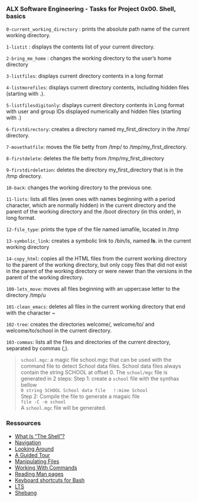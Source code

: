 ### ALX Software Engineering - Tasks for Project 0x00. Shell, basics

`0-current_working_directory` : prints the absolute path name of the current working directory.

`1-listit` : displays the contents list of your current directory.

`2-bring_me_home` : changes the working directory to the user’s home directory

`3-listfiles`: displays current directory contents in a long format

`4-listmorefiles`: displays current directory contents, including hidden files (starting with .).

`5-listfilesdigitonly`: displays current directory contents in Long format with user and group IDs displayed numerically and hidden files (starting with .)

`6-firstdirectory`: creates a directory named my_first_directory in the /tmp/ directory.

`7-movethatfile`: moves the file betty from /tmp/ to /tmp/my_first_directory.

`8-firstdelete`: deletes the file betty from /tmp/my_first_directory

`9-firstdirdeletion`: deletes the directory my_first_directory that is in the /tmp directory.

`10-back`: changes the working directory to the previous one.

`11-lists`: lists all files (even ones with names beginning with a period character, which are normally hidden) in the current directory and the parent of the working directory and the /boot directory (in this order), in long format.

`12-file_type`: prints the type of the file named iamafile, located in /tmp

`13-symbolic_link`: creates a symbolic link to /bin/ls, named __ls__.  in the current working directory

`14-copy_html`: copies all the HTML files from the current working directory to the parent of the working directory, but only copy files that did not exist in the parent of the working directory or were newer than the versions in the parent of the working directory.

`100-lets_move`: moves all files beginning with an uppercase letter to the directory /tmp/u

`101-clean_emacs`: deletes all files in the current working directory that end with the character ~

`102-tree`: creates the directories welcome/, welcome/to/ and welcome/to/school in the current directory.

`103-commas`: lists all the files and directories of the current directory, separated by commas (,).

> `school.mgc`: a magic file school.mgc that can be used with the command file to detect School data files. School data files always contain the string SCHOOL at offset 0.
> The `school/mgc` file is generated in 2 steps:
> Step 1: create a `school` file with the synthax bellow  
> `0 string SCHOOL School data file  
> !:mime School`  
> Step 2: Compile the file to generate a magaic file  
> `file -C -m school`  
> A `school.mgc` file will be generated.

### Ressources
- [What Is “The Shell”?](http://linuxcommand.org/lc3_lts0010.php)
- [Navigation](http://linuxcommand.org/lc3_lts0020.php)
- [Looking Around](http://linuxcommand.org/lc3_lts0030.php)
- [A Guided Tour](http://linuxcommand.org/lc3_lts0040.php)
- [Manipulating Files](http://linuxcommand.org/lc3_lts0050.php)
- [Working With Commands](http://linuxcommand.org/lc3_lts0060.php)
- [Reading Man pages](http://linuxcommand.org/lc3_man_pages/man1.html)
- [Keyboard shortcuts for Bash](https://www.howtogeek.com/181/keyboard-shortcuts-for-bash-command-shell-for-ubuntu-debian-suse-redhat-linux-etc/)
- [LTS](https://wiki.ubuntu.com/LTS)
- [Shebang](https://en.wikipedia.org/wiki/Shebang_%28Unix%29)

